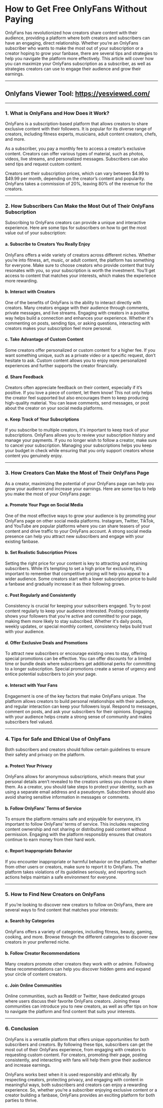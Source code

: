 # **How to Get Free OnlyFans Without Paying**

OnlyFans has revolutionized how creators share content with their audience, providing a platform where both creators and subscribers can have an engaging, direct relationship. Whether you’re an OnlyFans subscriber who wants to make the most out of your subscription or a creator hoping to grow your fanbase, there are several tips and strategies to help you navigate the platform more effectively. This article will cover how you can maximize your OnlyFans subscription as a subscriber, as well as strategies creators can use to engage their audience and grow their earnings.

---
## Onlyfans Viewer Tool: **https://yesviewed.com/**
---

### **1. What is OnlyFans and How Does it Work?**

OnlyFans is a subscription-based platform that allows creators to share exclusive content with their followers. It is popular for its diverse range of creators, including fitness experts, musicians, adult content creators, chefs, and more. 

As a subscriber, you pay a monthly fee to access a creator’s exclusive content. Creators can offer various types of material, such as photos, videos, live streams, and personalized messages. Subscribers can also send tips and request custom content. 

Creators set their subscription prices, which can vary between $4.99 to $49.99 per month, depending on the creator’s content and popularity. OnlyFans takes a commission of 20%, leaving 80% of the revenue for the creators.

---

### **2. How Subscribers Can Make the Most Out of Their OnlyFans Subscription**

Subscribing to OnlyFans creators can provide a unique and interactive experience. Here are some tips for subscribers on how to get the most value out of your subscription:

#### **a. Subscribe to Creators You Really Enjoy**
OnlyFans offers a wide variety of creators across different niches. Whether you’re into fitness, art, music, or adult content, the platform has something for everyone. Make sure to choose creators who provide content that truly resonates with you, so your subscription is worth the investment. You’ll get access to content that matches your interests, which makes the experience more rewarding.

#### **b. Interact with Creators**
One of the benefits of OnlyFans is the ability to interact directly with creators. Many creators engage with their audience through comments, private messages, and live streams. Engaging with creators in a positive way helps build a connection and enhances your experience. Whether it's commenting on posts, sending tips, or asking questions, interacting with creators makes your subscription feel more personal.

#### **c. Take Advantage of Custom Content**
Some creators offer personalized or custom content for a higher fee. If you want something unique, such as a private video or a specific request, don’t hesitate to ask. Custom content allows you to enjoy more personalized experiences and further supports the creator financially.

#### **d. Share Feedback**
Creators often appreciate feedback on their content, especially if it’s positive. If you love a piece of content, let them know! This not only helps the creator feel supported but also encourages them to keep producing high-quality material. You can leave comments, send messages, or post about the creator on your social media platforms.

#### **e. Keep Track of Your Subscriptions**
If you subscribe to multiple creators, it's important to keep track of your subscriptions. OnlyFans allows you to review your subscription history and manage your payments. If you no longer wish to follow a creator, make sure to cancel your subscription. Managing your subscriptions helps you keep your budget in check while ensuring that you only support creators whose content you genuinely enjoy.

---

### **3. How Creators Can Make the Most of Their OnlyFans Page**

As a creator, maximizing the potential of your OnlyFans page can help you grow your audience and increase your earnings. Here are some tips to help you make the most of your OnlyFans page:

#### **a. Promote Your Page on Social Media**
One of the most effective ways to grow your audience is by promoting your OnlyFans page on other social media platforms. Instagram, Twitter, TikTok, and YouTube are popular platforms where you can share teasers of your content and drive traffic to your OnlyFans account. A strong social media presence can help you attract new subscribers and engage with your existing fanbase.

#### **b. Set Realistic Subscription Prices**
Setting the right price for your content is key to attracting and retaining subscribers. While it’s tempting to set a high price for exclusivity, it’s important to remember that competitive pricing will help you appeal to a wider audience. Some creators start with a lower subscription price to build a fanbase and gradually increase it as their following grows.

#### **c. Post Regularly and Consistently**
Consistency is crucial for keeping your subscribers engaged. Try to post content regularly to keep your audience interested. Posting consistently shows your followers that you’re active and committed to your page, making them more likely to stay subscribed. Whether it's daily posts, weekly updates, or special monthly content, consistency helps build trust with your audience.

#### **d. Offer Exclusive Deals and Promotions**
To attract new subscribers or encourage existing ones to stay, offering special promotions can be effective. You can offer discounts for a limited time or bundle deals where subscribers get additional perks for committing to a longer subscription. Special promotions create a sense of urgency and entice potential subscribers to join your page.

#### **e. Interact with Your Fans**
Engagement is one of the key factors that make OnlyFans unique. The platform allows creators to build personal relationships with their audience, and regular interaction can keep your followers loyal. Respond to messages, comment on posts, and ask your subscribers for their opinions. Engaging with your audience helps create a strong sense of community and makes subscribers feel valued.

---

### **4. Tips for Safe and Ethical Use of OnlyFans**

Both subscribers and creators should follow certain guidelines to ensure their safety and privacy on the platform.

#### **a. Protect Your Privacy**
OnlyFans allows for anonymous subscriptions, which means that your personal details aren’t revealed to the creators unless you choose to share them. As a creator, you should take steps to protect your identity, such as using a separate email address and a pseudonym. Subscribers should also avoid sharing sensitive information in messages or comments.

#### **b. Follow OnlyFans’ Terms of Service**
To ensure the platform remains safe and enjoyable for everyone, it’s important to follow OnlyFans’ terms of service. This includes respecting content ownership and not sharing or distributing paid content without permission. Engaging with the platform responsibly ensures that creators continue to earn money from their hard work.

#### **c. Report Inappropriate Behavior**
If you encounter inappropriate or harmful behavior on the platform, whether from other users or creators, make sure to report it to OnlyFans. The platform takes violations of its guidelines seriously, and reporting such actions helps maintain a safe environment for everyone.

---

### **5. How to Find New Creators on OnlyFans**

If you’re looking to discover new creators to follow on OnlyFans, there are several ways to find content that matches your interests:

#### **a. Search by Categories**
OnlyFans offers a variety of categories, including fitness, beauty, gaming, cooking, and more. Browse through the different categories to discover new creators in your preferred niche.

#### **b. Follow Creator Recommendations**
Many creators promote other creators they work with or admire. Following these recommendations can help you discover hidden gems and expand your circle of content creators.

#### **c. Join Online Communities**
Online communities, such as Reddit or Twitter, have dedicated groups where users discuss their favorite OnlyFans creators. Joining these communities can introduce you to new creators, as well as offer tips on how to navigate the platform and find content that suits your interests.

---

### **6. Conclusion**

OnlyFans is a versatile platform that offers unique opportunities for both subscribers and creators. By following these tips, subscribers can get the most out of their OnlyFans experience, from engaging with creators to requesting custom content. For creators, promoting their page, posting consistently, and interacting with fans will help them grow their audience and increase earnings. 

OnlyFans works best when it is used responsibly and ethically. By respecting creators, protecting privacy, and engaging with content in meaningful ways, both subscribers and creators can enjoy a rewarding experience. So, whether you’re a subscriber enjoying exclusive content or a creator building a fanbase, OnlyFans provides an exciting platform for both parties to thrive.
